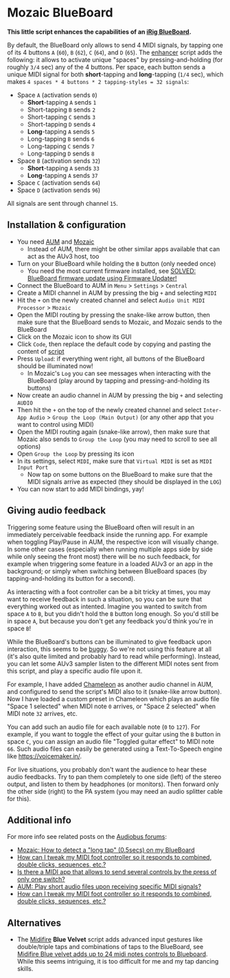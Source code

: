 # Mozaic BlueBoard

**This little script enhances the capabilities of an [iRig BlueBoard](https://www.ikmultimedia.com/products/irigblueboard/).**

By default, the BlueBoard only allows to send 4 MIDI signals, by tapping one of its 4 buttons `A` (`60`), `B` (`62`), `C` (`64`), and `D` (`65`). The [enhancer](https://raw.githubusercontent.com/jmuheim/mozaic-blueboard/master/enhancer) script adds the following: it allows to activate unique "spaces" by pressing-and-holding (for roughly `3/4` sec) any of the 4 buttons. Per space, each button sends a unique MIDI signal for both **short**-tapping and **long**-tapping (`1/4` sec), which makes `4 spaces * 4 buttons * 2 tapping-styles = 32 signals`:

- Space `A` (activation sends `0`)
    - **Short**-tapping `A` sends `1`
    - Short-tapping `B` sends `2`
    - Short-tapping `C` sends `3`
    - Short-tapping `D` sends `4`
    - **Long**-tapping `A` sends `5`
    - Long-tapping `B` sends `6`
    - Long-tapping `C` sends `7`
    - Long-tapping `D` sends `8`
- Space `B` (activation sends `32`)
    - **Short**-tapping `A` sends `33`
    - **Long**-tapping `A` sends `37`
- Space `C` (activation sends `64`)
- Space `D` (activation sends `96`)

All signals are sent through channel `15`.

## Installation & configuration

- You need [AUM](https://apps.apple.com/us/app/aum-audio-mixer/id1055636344) and [Mozaic](https://apps.apple.com/us/app/mozaic-plugin-workshop/id1457962653)
    - Instead of AUM, there might be other similar apps available that can act as the AUv3 host, too
- Turn on your BlueBoard while holding the `B` button (only needed once)
    - You need the most current firmware installed, see [SOLVED: BlueBoard firmware update using Firmware Updater!](https://cgi.ikmultimedia.com/ikforum/viewtopic.php?f=9&t=24780)
- Connect the BlueBoard to AUM in `Menu` > `Settings` > `Central`
- Create a MIDI channel in AUM by pressing the big `+` and selecting `MIDI`
- Hit the `+` on the newly created channel and select `Audio Unit MIDI Processor` > `Mozaic`
- Open the MIDI routing by pressing the snake-like arrow button, then make sure that the BlueBoard sends to Mozaic, and Mozaic sends to the BlueBoard
- Click on the Mozaic icon to show its GUI
- Click `Code`, then replace the default code by copying and pasting the content of [script](https://raw.githubusercontent.com/jmuheim/mozaic-blueboard/master/script)
- Press `Upload`: if everything went right, all buttons of the BlueBoard should be illuminated now!
    - In Mozaic's `Log` you can see messages when interacting with the BlueBoard (play around by tapping and pressing-and-holding its buttons)
- Now create an audio channel in AUM by pressing the big `+` and selecting `AUDIO`
- Then hit the `+` on the top of the newly created channel and select `Inter-App Audio` > `Group the Loop (Main Output)` (or any other app that you want to control using MIDI)
- Open the MIDI routing again (snake-like arrow), then make sure that Mozaic also sends to `Group the Loop` (you may need to scroll to see all options)
- Open `Group the Loop` by pressing its icon
- In its settings, select `MIDI`, make sure that `Virtual MIDI` is set as `MIDI Input Port`
    - Now tap on some buttons on the BlueBoard to make sure that the MIDI signals arrive as expected (they should be displayed in the `LOG`)
- You can now start to add MIDI bindings, yay!

## Giving audio feedback

Triggering some feature using the BlueBoard often will result in an immediately perceivable feedback inside the running app. For example when toggling Play/Pause in AUM, the respective icon will visually change. In some other cases (especially when running multiple apps side by side while only seeing the front most) there will be no such feedback, for example when triggering some feature in a loaded AUv3 or an app in the background; or simply when switching between BlueBoard spaces (by tapping-and-holding its button for a second).

As interacting with a foot controller can be a bit tricky at times, you may want to receive feedback in such a situation, so you can be sure that everything worked out as intented. Imagine you wanted to switch from space `A` to `B`, but you didn't hold the `B` button long enough. So you'd still be in space `A`, but because you don't get any feedback you'd think you're in space `B`!

While the BlueBoard's buttons can be illuminated to give feedback upon interaction, this seems to be [buggy](https://forum.audiob.us/discussion/comment/831829/#Comment_831829). So we're not using this feature at all (it's also quite limited and probably hard to read while performing). Instead, you can let some AUv3 sampler listen to the different MIDI notes sent from this script, and play a specific audio file upon it.

For example, I have added [Chameleon](https://apps.apple.com/us/app/chameleon-auv3-sampler-plugin/id1456474953) as another audio channel in AUM, and configured to send the script's MIDI also to it (snake-like arrow button). Now I have loaded a custom preset in Chameleon which plays an audio file "Space 1 selected" when MIDI note `0` arrives, or "Space 2 selected" when MIDI note `32` arrives, etc.

You can add such an audio file for each available note (`0` to `127`). For example, if you want to toggle the effect of your guitar using the `B` button in space `C`, you can assign an audio file "Toggled guitar effect" to MIDI note `66`. Such audio files can easily be generated using a Text-To-Speech engine like <https://voicemaker.in/>.

For live situations, you probably don't want the audience to hear these audio feedbacks. Try to pan them completely to one side (left) of the stereo output, and listen to them by headphones (or monitors). Then forward only the other side (right) to the PA system (you may need an audio splitter cable for this).

## Additional info

For more info see related posts on the [Audiobus forums](https://forum.audiob.us/):

- [Mozaic: How to detect a "long tap" (0.5secs) on my BlueBoard](https://forum.audiob.us/discussion/39866/mozaic-how-to-detect-a-long-tap-0-5secs-on-my-blueboard)
- [How can I tweak my MIDI foot controller so it responds to combined, double clicks, sequences, etc.?](https://forum.audiob.us/discussion/39720/how-can-i-tweak-my-midi-foot-controller-so-it-responds-to-combined-double-clicks-sequences-etc)
- [Is there a MIDI app that allows to send several controls by the press of only one switch?](https://forum.audiob.us/discussion/39721/is-there-a-midi-app-that-allows-to-send-several-controls-by-the-press-of-only-one-switch#latest)
- [AUM: Play short audio files upon receiving specific MIDI signals?](https://forum.audiob.us/discussion/40256/aum-play-short-audio-files-upon-receiving-specific-midi-signals#latest)
- [How can I tweak my MIDI foot controller so it responds to combined, double clicks, sequences, etc.?](https://forum.audiob.us/discussion/39720/how-can-i-tweak-my-midi-foot-controller-so-it-responds-to-combined-double-clicks-sequences-etc/p1)

## Alternatives

- The [Midifire](https://apps.apple.com/us/app/midifire/id906600872) **Blue Velvet** script adds advanced input gestures like double/triple taps and combinations of taps to the BlueBoard, see [Midifire Blue velvet adds up to 24 midi notes controls to Blueboard](https://forum.audiob.us/discussion/29902/midifire-blue-velvet-adds-up-to-24-midi-notes-controls-to-blueboard/p1). While this seems intriguing, it is too difficult for me and my tap dancing skills.
